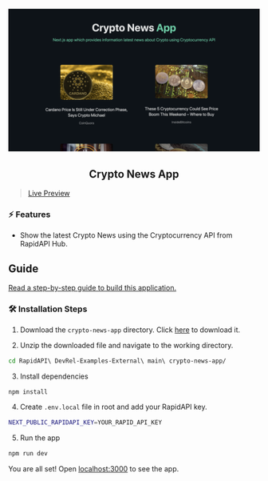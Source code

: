 ![cover](assets/cover.png)

<div align="center">
	<h2>Crypto News App</h2>
</div>

> [Live Preview](https://rapidapi-example-crypto-news-app.vercel.app/)

### ⚡️ Features

- Show the latest Crypto News using the Cryptocurrency API from RapidAPI Hub.

## Guide

[Read a step-by-step guide to build this application.](https://rapidapi.com/guides/build-crypto-news-app)

### 🛠️ Installation Steps

1. Download the `crypto-news-app` directory. Click [here](https://download-directory.github.io/?url=https://github.com/RapidAPI/DevRel-Examples-External/tree/main/crypto-news-app) to download it.

2. Unzip the downloaded file and navigate to the working directory.

```bash
cd RapidAPI\ DevRel-Examples-External\ main\ crypto-news-app/
```

3. Install dependencies

```bash
npm install
```

4. Create `.env.local` file in root and add your RapidAPI key.

```bash
NEXT_PUBLIC_RAPIDAPI_KEY=YOUR_RAPID_API_KEY
```

5. Run the app

```bash
npm run dev
```

You are all set! Open [localhost:3000](http://localhost:3000/) to see the app.
